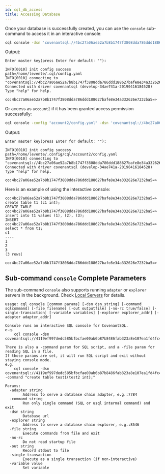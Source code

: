 ```yaml
---
id: cql_db_access
title: Accessing Database
---
```


Once your database is successfully created, you can use the `console` sub-command to access it in an interactive console:

```bash
cql console -dsn 'covenantsql://4bc27a06ae52a7b8b1747f3808dda786ddd188627bafe8e34a332626e7232ba5'
```

Output:

    Enter master key(press Enter for default: ""): 
    
    INFO[0010] init config success                           path=/home/levente/.cql/config.yaml
    INFO[0010] connecting to "covenantsql://4bc27a06ae52a7b8b1747f3808dda786ddd188627bafe8e34a332626e7232ba5" 
    Connected with driver covenantsql (develop-34ae741a-20190416184528)
    Type "help" for help.
    
    co:4bc27a06ae52a7b8b1747f3808dda786ddd188627bafe8e34a332626e7232ba5=>
    

Or access as `account2` if it has been granted access permission successfully:

```bash
cql console -config "account2/config.yaml" -dsn 'covenantsql://4bc27a06ae52a7b8b1747f3808dda786ddd188627bafe8e34a332626e7232ba5'
```

Output:

    Enter master key(press Enter for default: ""): 
    
    INFO[0010] init config success                           path=/home/levente/.config/cql/account2/config.yaml
    INFO[0010] connecting to "covenantsql://4bc27a06ae52a7b8b1747f3808dda786ddd188627bafe8e34a332626e7232ba5" 
    Connected with driver covenantsql (develop-34ae741a-20190416184528)
    Type "help" for help.
    
    co:4bc27a06ae52a7b8b1747f3808dda786ddd188627bafe8e34a332626e7232ba5=>
    

Here is an example of using the interactive console:

    co:4bc27a06ae52a7b8b1747f3808dda786ddd188627bafe8e34a332626e7232ba5=> create table t1 (c1 int);
    CREATE TABLE
    co:4bc27a06ae52a7b8b1747f3808dda786ddd188627bafe8e34a332626e7232ba5=> insert into t1 values (1), (2), (3);
    INSERT
    co:4bc27a06ae52a7b8b1747f3808dda786ddd188627bafe8e34a332626e7232ba5=> select * from t1;
    c1
    ----
    1
    2
    3
    (3 rows)
    
    co:4bc27a06ae52a7b8b1747f3808dda786ddd188627bafe8e34a332626e7232ba5=> 
    

## Sub-command `console` Complete Parameters

The sub-command `console` also supports running `adapter` or `explorer` servers in the background. Check [Local Servers](#local-servers) for details.

    usage: cql console [common params] [-dsn dsn_string] [-command sqlcommand] [-file filename] [-out outputfile] [-no-rc true/false] [-single-transaction] [-variable variables] [-explorer explorer_addr] [-adapter adapter_addr]
    
    Console runs an interactive SQL console for CovenantSQL.
    e.g.
        cql console -dsn covenantsql://4119ef997dedc585bfbcfae00ab6b87b8486fab323a8e107ea1fd4fc4f7eba5c
    
    There is also a -command param for SQL script, and a -file param for reading SQL in a file.
    If those params are set, it will run SQL script and exit without staying console mode.
    e.g.
        cql console -dsn covenantsql://4119ef997dedc585bfbcfae00ab6b87b8486fab323a8e107ea1fd4fc4f7eba5c -command "create table test1(test2 int);"
    
    Params:
      -adapter string
            Address to serve a database chain adapter, e.g.:7784
      -command string
            Run only single command (SQL or usql internal command) and exit
      -dsn string
            Database url
      -explorer string
            Address to serve a database chain explorer, e.g.:8546
      -file string
            Execute commands from file and exit
      -no-rc
            Do not read startup file
      -out string
            Record stdout to file
      -single-transaction
            Execute as a single transaction (if non-interactive)
      -variable value
            Set variable